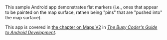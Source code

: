 This sample Android app demonstrates
flat markers (i.e., ones that appear to be painted on the map surface, rathen being "pins" that are "pushed into" the map surface).

This app is covered in 
[the chapter on Maps V2](https://commonsware.com/Android/previews/mapping-with-maps-v2)
in [*The Busy Coder's Guide to Android Development*](https://commonsware.com/Android/).

